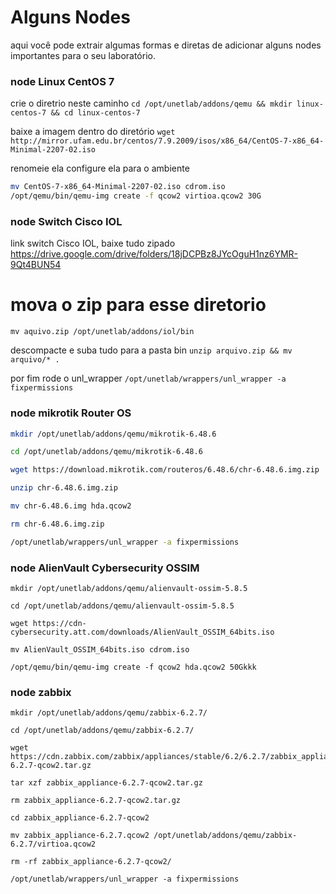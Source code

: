 # Alguns Nodes
aqui você pode extrair algumas formas e diretas de adicionar alguns nodes importantes para o seu laboratório.

### node Linux CentOS 7
crie o diretrio neste caminho
`cd /opt/unetlab/addons/qemu && mkdir linux-centos-7 && cd linux-centos-7`

baixe a imagem dentro do diretório
`wget http://mirror.ufam.edu.br/centos/7.9.2009/isos/x86_64/CentOS-7-x86_64-Minimal-2207-02.iso`

renomeie ela configure ela para o ambiente
```sh
mv CentOS-7-x86_64-Minimal-2207-02.iso cdrom.iso
/opt/qemu/bin/qemu-img create -f qcow2 virtioa.qcow2 30G
```

### node Switch Cisco IOL
link switch Cisco IOL, baixe tudo zipado
https://drive.google.com/drive/folders/18jDCPBz8JYcOguH1nz6YMR-9Qt4BUN54

# mova o zip para esse diretorio
`mv aquivo.zip /opt/unetlab/addons/iol/bin`

descompacte e suba tudo para a pasta bin
`unzip arquivo.zip && mv arquivo/* .`

por fim rode o unl_wrapper
`/opt/unetlab/wrappers/unl_wrapper -a fixpermissions`

### node mikrotik Router OS

```sh
mkdir /opt/unetlab/addons/qemu/mikrotik-6.48.6
```
```sh
cd /opt/unetlab/addons/qemu/mikrotik-6.48.6
```
```sh
wget https://download.mikrotik.com/routeros/6.48.6/chr-6.48.6.img.zip
```
```sh
unzip chr-6.48.6.img.zip
```
```sh
mv chr-6.48.6.img hda.qcow2
```
```sh
rm chr-6.48.6.img.zip
```
```sh
/opt/unetlab/wrappers/unl_wrapper -a fixpermissions
```


### node AlienVault Cybersecurity OSSIM
```
mkdir /opt/unetlab/addons/qemu/alienvault-ossim-5.8.5

cd /opt/unetlab/addons/qemu/alienvault-ossim-5.8.5

wget https://cdn-cybersecurity.att.com/downloads/AlienVault_OSSIM_64bits.iso

mv AlienVault_OSSIM_64bits.iso cdrom.iso

/opt/qemu/bin/qemu-img create -f qcow2 hda.qcow2 50Gkkk
```

### node zabbix
```
mkdir /opt/unetlab/addons/qemu/zabbix-6.2.7/

cd /opt/unetlab/addons/qemu/zabbix-6.2.7/

wget https://cdn.zabbix.com/zabbix/appliances/stable/6.2/6.2.7/zabbix_appliance-6.2.7-qcow2.tar.gz

tar xzf zabbix_appliance-6.2.7-qcow2.tar.gz

rm zabbix_appliance-6.2.7-qcow2.tar.gz

cd zabbix_appliance-6.2.7-qcow2

mv zabbix_appliance-6.2.7.qcow2 /opt/unetlab/addons/qemu/zabbix-6.2.7/virtioa.qcow2

rm -rf zabbix_appliance-6.2.7-qcow2/

/opt/unetlab/wrappers/unl_wrapper -a fixpermissions
```




<!--

# Adicione uma network cloud0

# Adicione dois routers e os conecte a rede network criada

# Adicione um switch e conecte aos routers

# Adicione um Virtual PC e o conect ao switch
-->


